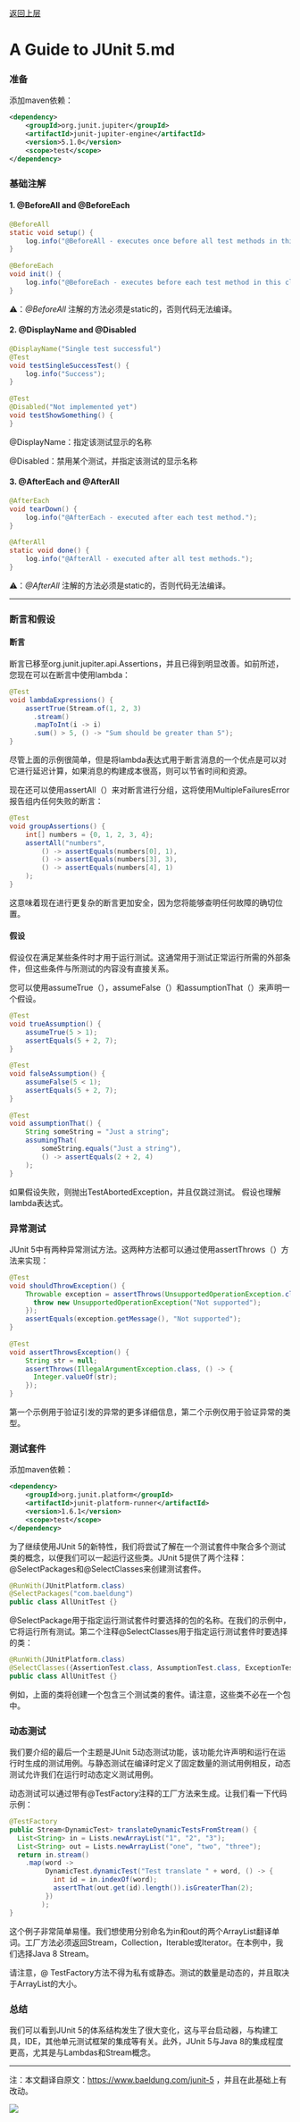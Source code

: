 [返回上层](index)
# A Guide to JUnit 5.md
### 准备

添加maven依赖：

```xml
<dependency>
    <groupId>org.junit.jupiter</groupId>
    <artifactId>junit-jupiter-engine</artifactId>
    <version>5.1.0</version>
    <scope>test</scope>
</dependency>
```



### 基础注解

#### 1. **@BeforeAll and @BeforeEach**

```java
@BeforeAll
static void setup() {
    log.info("@BeforeAll - executes once before all test methods in this class");
}
 
@BeforeEach
void init() {
    log.info("@BeforeEach - executes before each test method in this class");
}
```

⚠️：*@BeforeAll* 注解的方法必须是static的，否则代码无法编译。



#### 2. **@DisplayName and @Disabled**

```java
@DisplayName("Single test successful")
@Test
void testSingleSuccessTest() {
    log.info("Success");
}
 
@Test
@Disabled("Not implemented yet")
void testShowSomething() {
}
```

@DisplayName：指定该测试显示的名称

@Disabled：禁用某个测试，并指定该测试的显示名称



#### 3. **@AfterEach and @AfterAll**

```java
@AfterEach
void tearDown() {
    log.info("@AfterEach - executed after each test method.");
}
 
@AfterAll
static void done() {
    log.info("@AfterAll - executed after all test methods.");
}
```

⚠️：*@AfterAll* 注解的方法必须是static的，否则代码无法编译。

---



### 断言和假设

#### 断言

断言已移至org.junit.jupiter.api.Assertions，并且已得到明显改善。如前所述，您现在可以在断言中使用lambda：

```java
@Test
void lambdaExpressions() {
    assertTrue(Stream.of(1, 2, 3)
      .stream()
      .mapToInt(i -> i)
      .sum() > 5, () -> "Sum should be greater than 5");
}
```

尽管上面的示例很简单，但是将lambda表达式用于断言消息的一个优点是可以对它进行延迟计算，如果消息的构建成本很高，则可以节省时间和资源。

现在还可以使用assertAll（）来对断言进行分组，这将使用MultipleFailuresError报告组内任何失败的断言：

```java
@Test
void groupAssertions() {
    int[] numbers = {0, 1, 2, 3, 4};
    assertAll("numbers",
        () -> assertEquals(numbers[0], 1),
        () -> assertEquals(numbers[3], 3),
        () -> assertEquals(numbers[4], 1)
    );
}
```

这意味着现在进行更复杂的断言更加安全，因为您将能够查明任何故障的确切位置。

#### 假设

假设仅在满足某些条件时才用于运行测试。这通常用于测试正常运行所需的外部条件，但这些条件与所测试的内容没有直接关系。

您可以使用assumeTrue（），assumeFalse（）和assumptionThat（）来声明一个假设。

```java
@Test
void trueAssumption() {
    assumeTrue(5 > 1);
    assertEquals(5 + 2, 7);
}
 
@Test
void falseAssumption() {
    assumeFalse(5 < 1);
    assertEquals(5 + 2, 7);
}
 
@Test
void assumptionThat() {
    String someString = "Just a string";
    assumingThat(
        someString.equals("Just a string"),
        () -> assertEquals(2 + 2, 4)
    );
}
```

如果假设失败，则抛出TestAbortedException，并且仅跳过测试。 假设也理解lambda表达式。



### 异常测试

JUnit 5中有两种异常测试方法。这两种方法都可以通过使用assertThrows（）方法来实现：

```java
@Test
void shouldThrowException() {
    Throwable exception = assertThrows(UnsupportedOperationException.class, () -> {
      throw new UnsupportedOperationException("Not supported");
    });
    assertEquals(exception.getMessage(), "Not supported");
}
 
@Test
void assertThrowsException() {
    String str = null;
    assertThrows(IllegalArgumentException.class, () -> {
      Integer.valueOf(str);
    });
}
```

第一个示例用于验证引发的异常的更多详细信息，第二个示例仅用于验证异常的类型。



### 测试套件

添加maven依赖：

```xml
<dependency>
    <groupId>org.junit.platform</groupId>
    <artifactId>junit-platform-runner</artifactId>
    <version>1.6.1</version>
    <scope>test</scope>
</dependency>
```



为了继续使用JUnit 5的新特性，我们将尝试了解在一个测试套件中聚合多个测试类的概念，以便我们可以一起运行这些类。JUnit 5提供了两个注释：@SelectPackages和@SelectClasses来创建测试套件。

```java
@RunWith(JUnitPlatform.class)
@SelectPackages("com.baeldung")
public class AllUnitTest {}
```

@SelectPackage用于指定运行测试套件时要选择的包的名称。在我们的示例中，它将运行所有测试。第二个注释@SelectClasses用于指定运行测试套件时要选择的类：

```java
@RunWith(JUnitPlatform.class)
@SelectClasses({AssertionTest.class, AssumptionTest.class, ExceptionTest.class})
public class AllUnitTest {}
```

例如，上面的类将创建一个包含三个测试类的套件。请注意，这些类不必在一个包中。



### 动态测试

我们要介绍的最后一个主题是JUnit 5动态测试功能，该功能允许声明和运行在运行时生成的测试用例。与静态测试在编译时定义了固定数量的测试用例相反，动态测试允许我们在运行时动态定义测试用例。

动态测试可以通过带有@TestFactory注释的工厂方法来生成。让我们看一下代码示例：

```java
@TestFactory
public Stream<DynamicTest> translateDynamicTestsFromStream() {
  List<String> in = Lists.newArrayList("1", "2", "3");
  List<String> out = Lists.newArrayList("one", "two", "three");
  return in.stream()
    .map(word ->
         DynamicTest.dynamicTest("Test translate " + word, () -> {
           int id = in.indexOf(word);
           assertThat(out.get(id).length()).isGreaterThan(2);
         })
        );
}
```

这个例子非常简单易懂。我们想使用分别命名为in和out的两个ArrayList翻译单词。工厂方法必须返回Stream，Collection，Iterable或Iterator。在本例中，我们选择Java 8 Stream。

请注意，@ TestFactory方法不得为私有或静态。测试的数量是动态的，并且取决于ArrayList的大小。



### 总结

我们可以看到JUnit 5的体系结构发生了很大变化，这与平台启动器，与构建工具，IDE，其他单元测试框架的集成等有关。此外，JUnit 5与Java 8的集成程度更高，尤其是与Lambdas和Stream概念。

---

注：本文翻译自原文：https://www.baeldung.com/junit-5 ，并且在此基础上有改动。



![](http://dxsn-1300740068.cos.ap-nanjing.myqcloud.com/2021-12-11-112520.jpg)

